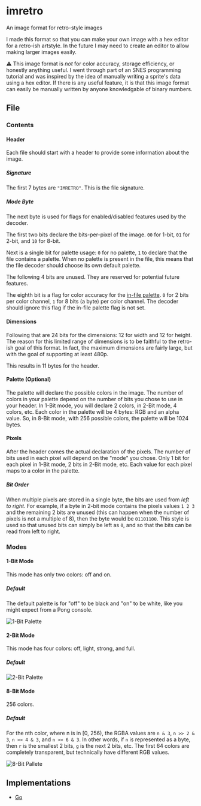 # imretro

An image format for retro-style images

I made this format so that you can make your own image with a hex editor for a retro-ish
artstyle. In the future I may need to create an editor to allow making larger images easily.

:warning: This image format is *not* for color accuracy, storage efficiency, or honestly anything
useful. I went through part of an SNES programming tutorial and was inspired by the idea of
manually writing a sprite's data using a hex editor. If there is any useful feature, it is
that this image format can easily be manually written by anyone knowledgable of binary numbers.

## File

### Contents

#### Header

Each file should start with a header to provide some information about the image.

##### Signature

The first 7 bytes are `"IMRETRO"`. This is the file signature.

##### Mode Byte

The next byte is used for flags for enabled/disabled features used by the decoder.

The first two bits declare the bits-per-pixel of the image. `00` for 1-bit, `01` for
2-bit, and `10` for 8-bit.

Next is a single bit for palette usage: `0` for no palette, `1` to declare that
the file contains a palette. When no palette is present in the file, this means that
the file decoder should choose its own default palette.

The following 4 bits are unused. They are reserved for potential future features.

The eighth bit is a flag for color accuracy for the [in-file palette][palette].
`0` for 2 bits per color channel, `1` for 8 bits (a byte) per color
channel. The decoder should ignore this flag if the in-file palette flag is not
set.

#### Dimensions

Following that are 24 bits for the dimensions: 12 for width and 12 for height. The reason for this limited
range of dimensions is to be faithful to the retro-ish goal of this format. In fact, the maximum dimensions
are fairly large, but with the goal of supporting at least 480p.

This results in 11 bytes for the header.

#### Palette (Optional)

The palette will declare the possible colors in the image. The number of colors in your
palette depend on the number of bits you chose to use in your header. In 1-Bit mode, you
will declare 2 colors, in 2-Bit mode, 4 colors, etc. Each color in the palette will be 4 bytes:
RGB and an alpha value. So, in 8-Bit mode, with 256 possible colors, the palette will be 1024
bytes.

#### Pixels

After the header comes the actual declaration of the pixels. The number of bits used in each
pixel will depend on the "mode" you chose. Only 1 bit for each pixel in 1-Bit mode, 2 bits in
2-Bit mode, etc. Each value for each pixel maps to a color in the palette.

##### Bit Order

When multiple pixels are stored in a single byte, the bits are used from *left to right*.
For example, if a byte in 2-bit mode contains the pixels values `1 2 3` and the remaining 2 bits are
unused (this can happen when the number of pixels is not a multiple of 8), then the byte would be
`01101100`. This style is used so that unused bits can simply be left as `0`, and so that the bits
can be read from left to right.

### Modes

#### 1-Bit Mode

This mode has only two colors: off and on.

##### Default

The default palette is for "off" to be black and "on" to be white, like you
might expect from a Pong console.

![1-Bit Palette](./assets/1-bit-palette.png "1-Bit Palette")

#### 2-Bit Mode

This mode has four colors: off, light, strong, and full.

##### Default

![2-Bit Palette](./assets/2-bit-palette.png "2-Bit Palette")

#### 8-Bit Mode

256 colors.

##### Default

For the nth color, where n is in \[0, 256\), the RGBA values are `n & 3`, `n >> 2 & 3`,
`n >> 4 & 3`, and `n >> 6 & 3`. In other words, if `n` is represented as a byte, then `r` is the
smallest 2 bits, `g` is the next 2 bits, etc.
The first 64 colors are completely transparent, but technically have different RGB values.

![8-Bit Pallete](./assets/8-bit-palette.png "8-Bit Palette")

## Implementations

- [Go](https://github.com/imretro/go)

[palette]: #palette-optional
